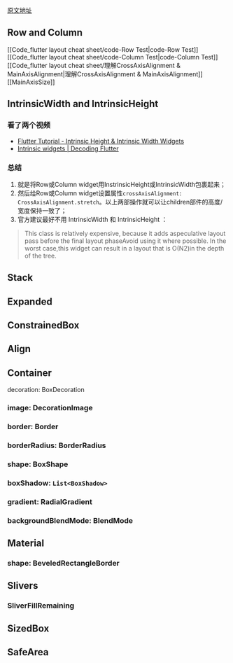[原文地址](https://medium.com/flutter-community/flutter-layout-cheat-sheet-5363348d037e)
## Row and Column
[[Code_flutter layout cheat sheet/code-Row Test|code-Row Test]]
[[Code_flutter layout cheat sheet/code-Column Test|code-Column Test]]
[[Code_flutter layout cheat sheet/理解CrossAxisAlignment & MainAxisAlignment|理解CrossAxisAlignment & MainAxisAlignment]]
[[MainAxisSize]]
## IntrinsicWidth and IntrinsicHeight
### 看了两个视频
- [Flutter Tutorial - Intrinsic Height & Intrinsic Width Widgets](https://www.youtube.com/watch?v=ce07f8ClcMQ)
- [Intrinsic widgets | Decoding Flutter](https://www.youtube.com/watch?v=Si5XJ_IocEs&pp=ygUiSW50cmluc2ljV2lkdGggYW5kIEludHJpbnNpY0hlaWdodA%3D%3D)
### 总结
1. 就是将Row或Column widget用InstrinsicHeight或IntrinsicWidth包裹起来；
2. 然后给Row或Column widget设置属性`crossAxisAlignment: CrossAxisAlignment.stretch`。以上两部操作就可以让children部件的高度/宽度保持一致了；
3. 官方建议最好不用 IntrinsicWidth 和 IntrinsicHeight ：
>This class is relatively expensive, because it adds aspeculative layout pass before the final layout phaseAvoid using it where possible. In the worst case,this widget can result in a layout that is O(N2)in the depth of the tree.
## Stack

## Expanded
## ConstrainedBox
## Align
## Container
decoration: BoxDecoration
### image: DecorationImage
### border: Border
### borderRadius: BorderRadius
### shape: BoxShape
### boxShadow: `List<BoxShadow>`
### gradient: RadialGradient
### backgroundBlendMode: BlendMode
## Material
### shape: BeveledRectangleBorder
## Slivers
### SliverFillRemaining
## SizedBox
## SafeArea